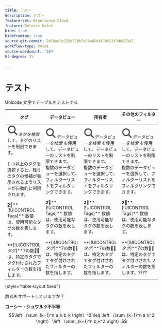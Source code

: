 ```yaml
---
title: テスト
description: テスト
feature-set: Experience Cloud
feature: Release Notes
hide: true
hidefromtoc: true
source-git-commit: 9d10ad0c225e579b7c58e85d1f74961f34807342
workflow-type: tm+mt
source-wordcount: '284'
ht-degree: 1%

---
```



# テスト

Unicode 文字でテーブルをテストする

| タグ | データビュー | 所有者 | その他のフィルター |
|---|---|---|---|
| ![ タグを検索 ](/help/assets/icons/Search.svg)*タグを検索* して、タグのリストを制限できます。 <br/><br/>1 つ以上のタグを選択すると、残りのタグの候補が表示されるようリストが自動的に制限されます。 <br/><br/>**2︎⃣****[!UICONTROL Tags]** 数値は、使用可能なタグの数を表します。 <br/><br/>**[!UICONTROL *タグ&#x200B;*]**7︎の数値⃣は、特定のタグでタグ付けされたフィルターの数を指します。 | ![ 検索 ](/help/assets/icons/Search.svg)*データビューを検索* を使用して、データビューのリストを制限できます。 <br/> 複数のデータビューを選択して、フィルターリストをフィルタリングできます。 <br/><br/>**2︎⃣****[!UICONTROL Tags]** 数値は、使用可能なタグの数を表します。 <br/><br/>**[!UICONTROL *タグ&#x200B;*]**7︎の数値⃣は、特定のタグでタグ付けされたフィルターの数を指します。 | ![ 検索 ](/help/assets/icons/Search.svg)*データビューを検索* を使用して、データビューのリストを制限できます。 <br/> 複数のデータビューを選択して、フィルターリストをフィルタリングできます。 <br/><br/>**2︎⃣****[!UICONTROL Tags]** 数値は、使用可能なタグの数を表します。 <br/><br/>**[!UICONTROL *タグ&#x200B;*]**7︎の数値⃣は、特定のタグでタグ付けされたフィルターの数を指します。 | ![ 検索 ](/help/assets/icons/Search.svg)*データビューを検索* を使用して、データビューのリストを制限できます。 <br/> 複数のデータビューを選択して、フィルターリストをフィルタリングできます。 <br/><br/>**2︎⃣****[!UICONTROL Tags]** 数値は、使用可能なタグの数を表します。 <br/><br/>**[!UICONTROL *タグ&#x200B;*]**7︎の数値⃣は、特定のタグでタグ付けされたフィルターの数を指します。???? |

{style="table-layout:fixed"}


数式もサポートしていますか？

**コーシー・シュワルツ不平等**
$$\left （\sum_{k=1}^n a_k b_k \right）^2 \leq \left （\sum_{k=1}^n a_k^2 \right） \left （\sum_{k=1}^n b_k^2 \right）$$


